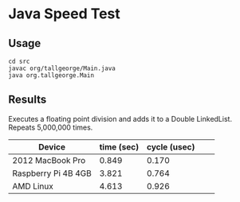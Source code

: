 # Java Speed Test

## Usage
 
    cd src
    javac org/tallgeorge/Main.java
    java org.tallgeorge.Main

## Results

Executes a floating point division and adds it to a Double LinkedList.
Repeats 5,000,000 times.

| Device              | time (sec) | cycle (usec) |   |   |
|---------------------|------------|--------------|---|---|
| 2012 MacBook Pro    | 0.849      | 0.170        |   |   |
| Raspberry Pi 4B 4GB | 3.821      | 0.764        |   |   |
| AMD Linux           | 4.613      | 0.926        |   |   |
